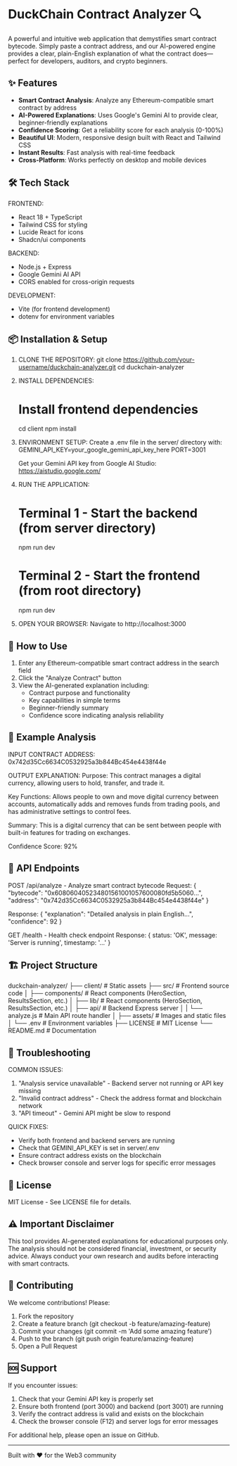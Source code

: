 # DuckChain Contract Analyzer 🔍

A powerful and intuitive web application that demystifies smart contract bytecode. Simply paste a contract address, and our AI-powered engine provides a clear, plain-English explanation of what the contract does—perfect for developers, auditors, and crypto beginners.

## ✨ Features

- **Smart Contract Analysis**: Analyze any Ethereum-compatible smart contract by address
- **AI-Powered Explanations**: Uses Google's Gemini AI to provide clear, beginner-friendly explanations
- **Confidence Scoring**: Get a reliability score for each analysis (0-100%)
- **Beautiful UI**: Modern, responsive design built with React and Tailwind CSS
- **Instant Results**: Fast analysis with real-time feedback
- **Cross-Platform**: Works perfectly on desktop and mobile devices

## 🛠️ Tech Stack

FRONTEND:
- React 18 + TypeScript
- Tailwind CSS for styling
- Lucide React for icons
- Shadcn/ui components

BACKEND:
- Node.js + Express
- Google Gemini AI API
- CORS enabled for cross-origin requests

DEVELOPMENT:
- Vite (for frontend development)
- dotenv for environment variables

## 📦 Installation & Setup

1. CLONE THE REPOSITORY:
   git clone https://github.com/your-username/duckchain-analyzer.git
   cd duckchain-analyzer

2. INSTALL DEPENDENCIES:
   # Install frontend dependencies
   cd client
   npm install

4. ENVIRONMENT SETUP:
   Create a .env file in the server/ directory with:
   GEMINI_API_KEY=your_google_gemini_api_key_here
   PORT=3001
   
   Get your Gemini API key from Google AI Studio: https://aistudio.google.com/

5. RUN THE APPLICATION:
   # Terminal 1 - Start the backend (from server directory)
   npm run dev
   
   # Terminal 2 - Start the frontend (from root directory)
   npm run dev

6. OPEN YOUR BROWSER:
   Navigate to http://localhost:3000

## 🚀 How to Use

1. Enter any Ethereum-compatible smart contract address in the search field
2. Click the "Analyze Contract" button
3. View the AI-generated explanation including:
   - Contract purpose and functionality
   - Key capabilities in simple terms
   - Beginner-friendly summary
   - Confidence score indicating analysis reliability

## 🎯 Example Analysis

INPUT CONTRACT ADDRESS:
0x742d35Cc6634C0532925a3b844Bc454e4438f44e

OUTPUT EXPLANATION:
Purpose: This contract manages a digital currency, allowing users to hold, transfer, and trade it.

Key Functions: Allows people to own and move digital currency between accounts, automatically adds and removes funds from trading pools, and has administrative settings to control fees.

Summary: This is a digital currency that can be sent between people with built-in features for trading on exchanges.

Confidence Score: 92%

## 🔧 API Endpoints

POST /api/analyze - Analyze smart contract bytecode
Request:
{
  "bytecode": "0x608060405234801561001057600080fd5b5060...",
  "address": "0x742d35Cc6634C0532925a3b844Bc454e4438f44e"
}

Response:
{
  "explanation": "Detailed analysis in plain English...",
  "confidence": 92
}

GET /health - Health check endpoint
Response: { status: 'OK', message: 'Server is running', timestamp: '...' }

## 🏗️ Project Structure

duckchain-analyzer/
├── client/                 # Static assets
├── src/                   # Frontend source code
│   ├── components/        # React components (HeroSection, ResultsSection, etc.)
│   ├── lib/        # React components (HeroSection, ResultsSection, etc.)
│   ├── api/              # Backend Express server
│   |   └── analyze.js               # Main API route handler
│   ├── assets/          # Images and static files
│   └── .env             # Environment variables
├── LICENSE              # MIT License
└── README.md            # Documentation

## 🐛 Troubleshooting

COMMON ISSUES:
1. "Analysis service unavailable" - Backend server not running or API key missing
2. "Invalid contract address" - Check the address format and blockchain network
3. "API timeout" - Gemini API might be slow to respond

QUICK FIXES:
- Verify both frontend and backend servers are running
- Check that GEMINI_API_KEY is set in server/.env
- Ensure contract address exists on the blockchain
- Check browser console and server logs for specific error messages

## 📝 License

MIT License - See LICENSE file for details.

## ⚠️ Important Disclaimer

This tool provides AI-generated explanations for educational purposes only. The analysis should not be considered financial, investment, or security advice. Always conduct your own research and audits before interacting with smart contracts.

## 🌟 Contributing

We welcome contributions! Please:
1. Fork the repository
2. Create a feature branch (git checkout -b feature/amazing-feature)
3. Commit your changes (git commit -m 'Add some amazing feature')
4. Push to the branch (git push origin feature/amazing-feature)
5. Open a Pull Request

## 🆘 Support

If you encounter issues:
1. Check that your Gemini API key is properly set
2. Ensure both frontend (port 3000) and backend (port 3001) are running
3. Verify the contract address is valid and exists on the blockchain
4. Check the browser console (F12) and server logs for error messages

For additional help, please open an issue on GitHub.

---

Built with ❤️ for the Web3 community
